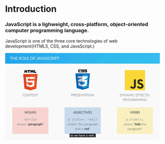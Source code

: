 # Introduction

### JavaScript is a lighweight, cross-platform, object-oriented computer programming language.

JavaScript is one of the three core technologies of web development\(HTML5, CSS, and JavaScript.\)



![](/assets/introduction1)

